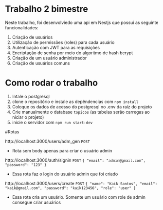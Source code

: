 # Trabalho 2 bimestre
Neste trabalho, foi desenvolviedo uma api em Nestjs que possui as seguinte funcionalidades:

1. Criação de usuários
2. Utilização de permissões (roles) para cada usuário
3. Autenticação com JWT para as requisições
4. Encriptação de senha por meio do algoritmo de hash bcrypt
5. Criação de um usuário administrador
6. Criação de usuários comuns

# Como rodar o trabalho

1. Intale o postgresql
2. clone o repositório e instale as depêndencias com `npm install`
3. Coloque os dados de acesso do postgresql no .env da raíz do projeto
4. Crie manualmente o database `topicos` (as tabelas serão carregas ao niciar o projeto)
5. inicie o servidor com `npm run start:dev`

#Rotas

http://localhost:3000/users/adm_gen
`POST`
* Rota sem body apenas para criar o usuário admin

http://localhost:3000/auth/signin
`POST`
`
{
    "email": "admin@gmail.com",
    "password": "123"
}
`
* Essa rota faz o login do usuário admin que foi criado

http://localhost:3000/users/create
`POST`
`
{
    "name": "Kaik Santos",
    "email": "kaik@gmail.com",
    "password": "kaik123456",
    "role": "user"
}
`
* Essa rota cria um usuário. Somente um usuário com role de admin consegue criar usuários


